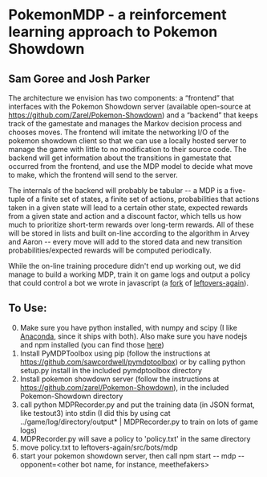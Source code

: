 PokemonMDP - a reinforcement learning approach to Pokemon Showdown
==========
## Sam Goree and Josh Parker

The architecture we envision has two components: a “frontend” that interfaces with the Pokemon Showdown server (available open-source at https://github.com/Zarel/Pokemon-Showdown) and a “backend” that keeps track of the gamestate and manages the Markov decision process and chooses moves. The frontend will imitate the networking I/O of the pokemon showdown client so that we can use a locally hosted server to manage the game with little to no modification to their source code. The backend will get information about the transitions in gamestate that occurred from the frontend, and use the MDP model to decide what move to make, which the frontend will send to the server.


The internals of the backend will probably be tabular -- a MDP is a five-tuple of a finite set of states, a finite set of actions, probabilities that actions taken in a given state will lead to a certain other state, expected rewards from a given state and action and a discount factor, which tells us how much to prioritize short-term rewards over long-term rewards. All of these will be stored in lists and built on-line according to the algorithm in Arvey and Aaron -- every move will add to the stored data and new transition probabilities/expected rewards will be computed periodically.

While the on-line training procedure didn't end up working out, we did manage to build a working MDP, train it on game logs and output a policy that could control a bot we wrote in javascript (a [fork](https://github.com/samgoree/leftovers-again) of [leftovers-again](https://github.com/dramamine/leftovers-again)).

## To Use:

0. Make sure you have python installed, with numpy and scipy (I like [Anaconda](https://www.continuum.io/downloads), since it ships with both). Also make sure you have nodejs and npm installed (you can find those [here](https://nodejs.org/en/download/))
1. Install PyMDPToolbox using pip (follow the instructions at https://github.com/sawcordwell/pymdptoolbox) or by calling python setup.py install in the included pymdptoolbox directory
2. Install pokemon showdown server (follow the instructions at https://github.com/zarel/Pokemon-Showdown), in the included Pokemon-Showdown directory
3. call python MDPRecorder.py and put the training data (in JSON format, like testout3) into stdin (I did this by using cat ../game/log/directory/output* | MDPRecorder.py to train on lots of game logs)
4. MDPRecorder.py will save a policy to 'policy.txt' in the same directory
5. move policy.txt to leftovers-again/src/bots/mdp
6. start your pokemon showdown server, then call npm start -- mdp --opponent=\<other bot name, for instance, meethefakers\>